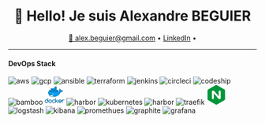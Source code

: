 <h1 align="center">👋 Hello! Je suis Alexandre BEGUIER</h1>
<p align="center">
  <a href="mailto:adresse@mail.com">📧 alex.beguier@gmail.com</a> •
  <a href="https://www.linkedin.com/in/alexandre-beguier-561a33aa/">LinkedIn</a> •
</p>

---

#### DevOps Stack 
<p align="left"><img src="https://www.vectorlogo.zone/logos/amazon_aws/amazon_aws-icon.svg" alt="aws" title="aws" width="40" height="40"/> <img src="https://www.vectorlogo.zone/logos/google_cloud/google_cloud-icon.svg" alt="gcp" title="gcp" width="40" height="40"/>  <img src="https://www.vectorlogo.zone/logos/ansible/ansible-icon.svg" alt="ansible" title="ansible" width="40" height="40"/> <img src="https://www.vectorlogo.zone/logos/terraformio/terraformio-icon.svg" alt="terraform" title="terraform" width="40" height="40"/> <img src="https://www.vectorlogo.zone/logos/jenkins/jenkins-icon.svg" alt="jenkins" title="jenkins" width="40" height="40"/>  <img src="https://www.vectorlogo.zone/logos/circleci/circleci-icon.svg" alt="circleci" title="circleci" width="40" height="40"/> <img src="https://www.vectorlogo.zone/logos/codeship/codeship-icon.svg" alt="codeship" title="codeship" width="40" height="40"/> <img src="https://www.vectorlogo.zone/logos/atlassian_bamboo/atlassian_bamboo-icon.svg" alt="bamboo" title="bamboo" width="40" height="40"/> <img src="https://raw.githubusercontent.com/github/explore/80688e429a7d4ef2fca1e82350fe8e3517d3494d/topics/docker/docker.png" alt="docker" title="docker" width="40" height="40"/>  <img src="https://www.vectorlogo.zone/logos/goharborio/goharborio-icon.svg" alt="harbor" title="harbor" width="40" height="40"/> <img src="https://www.vectorlogo.zone/logos/kubernetes/kubernetes-icon.svg" alt="kubernetes" title="kubernetes" width="40" height="40"/>  <img src="https://www.vectorlogo.zone/logos/helmsh/helmsh-icon.svg" alt="harbor" title="harbor" width="40" height="40"/> <img src="https://www.vectorlogo.zone/logos/traefikio/traefikio-icon.svg" alt="traefik" title="traefik" width="40" height="40"/> <img src="https://raw.githubusercontent.com/github/explore/85cceaeeaf993ca35664dc37ea24f9237fbbfc14/topics/nginx/nginx.png" alt="nginx" title="nginx" width="40" height="40"/>  <img src="https://www.vectorlogo.zone/logos/elasticco_logstash/elasticco_logstash-icon.svg" alt="logstash" title="logstash" width="40" height="40"/> <img src="https://www.vectorlogo.zone/logos/elasticco_kibana/elasticco_kibana-icon.svg" alt="kibana" title="kibana" width="40" height="40"/> <img src="https://www.vectorlogo.zone/logos/prometheusio/prometheusio-icon.svg" alt="promethues" title="promethues" width="40" height="40"/> <img src="https://www.vectorlogo.zone/logos/graphiteapp/graphiteapp-icon.svg" alt="graphite" title="graphite" width="40" height="40"/> <img src="https://www.vectorlogo.zone/logos/grafana/grafana-icon.svg" alt="grafana" title="grafana" width="40" height="40"/> </p>
